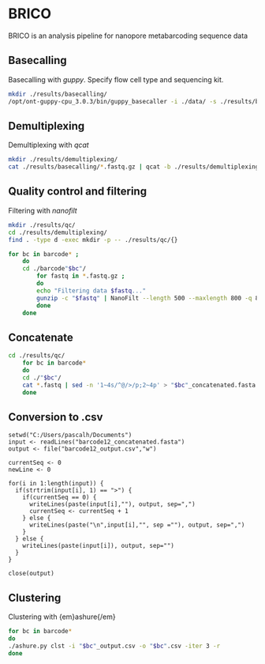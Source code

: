 # BRICO
BRICO is an analysis pipeline for nanopore metabarcoding sequence data

## Basecalling

Basecalling with <em>guppy</em>. Specify flow cell type and sequencing kit.

``` bash
mkdir ./results/basecalling/
/opt/ont-guppy-cpu_3.0.3/bin/guppy_basecaller -i ./data/ -s ./results/basecalling/ --flowcell FLO-MIN106 --kit SQK-PSK004
```

## Demultiplexing

Demultiplexing with <em>qcat</em>

``` bash
mkdir ./results/demultiplexing/
cat ./results/basecalling/*.fastq.gz | qcat -b ./results/demultiplexing/
```

## Quality control and filtering

Filtering with <em>nanofilt</em>

``` bash
mkdir ./results/qc/
cd ./results/demultiplexing/
find . -type d -exec mkdir -p -- ./results/qc/{}

for bc in barcode* ;
    do
    cd ./barcode"$bc"/
        for fastq in *.fastq.gz ;  
        do
        echo "Filtering data $fastq..."
        gunzip -c "$fastq" | NanoFilt --length 500 --maxlength 800 -q 8 | gzip > ./results/qc/barcode"$bc"/"$fastq"
        done
    done
```

## Concatenate

``` bash
cd ./results/qc/
    for bc in barcode*
    do
    cd ./"$bc"/
    cat *.fastq | sed -n '1~4s/^@/>/p;2~4p' > "$bc"_concatenated.fasta
    done
```

## Conversion to .csv

```{r}
setwd("C:/Users/pascalh/Documents")
input <- readLines("barcode12_concatenated.fasta")
output <- file("barcode12_output.csv","w")

currentSeq <- 0
newLine <- 0

for(i in 1:length(input)) {
  if(strtrim(input[i], 1) == ">") {
    if(currentSeq == 0) {
      writeLines(paste(input[i],""), output, sep=",")
      currentSeq <- currentSeq + 1
    } else {
      writeLines(paste("\n",input[i],"", sep =""), output, sep=",")
    }
  } else {
    writeLines(paste(input[i]), output, sep="")
  }
}

close(output)
```

## Clustering

Clustering with {em}ashure{/em}

``` bash
for bc in barcode*
do
./ashure.py clst -i "$bc"_output.csv -o "$bc".csv -iter 3 -r
done
```
